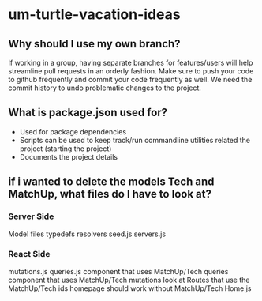 # um-turtle-vacation-ideas

## Why should I use my own branch?

If working in a group, having separate branches for features/users will help streamline pull requests in an orderly fashion. Make sure to push your code to github frequently and commit your code frequently as well. We need the commit history to undo problematic changes to the project.

## What is package.json used for?

- Used for package dependencies
- Scripts can be used to keep track/run commandline utilities related the project (starting the project)
- Documents the project details

## if i wanted to delete the models Tech and MatchUp, what files do I have to look at?

### Server Side

Model files
typedefs
resolvers
seed.js
servers.js

### React Side

mutations.js
queries.js
component that uses MatchUp/Tech queries
component that uses MatchUp/Tech mutations
look at Routes that use the MatchUp/Tech ids
homepage should work without MatchUp/Tech Home.js
